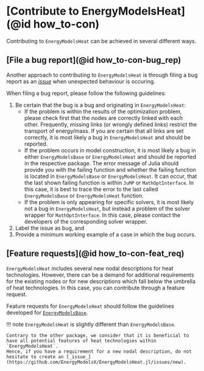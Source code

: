 # [Contribute to EnergyModelsHeat](@id how_to-con)

Contributing to `EnergyModelsHeat` can be achieved in several different ways.

## [File a bug report](@id how_to-con-bug_rep)

Another approach to contributing to `EnergyModelsHeat` is through filing a bug report as an [_issue_](https://github.com/EnergyModelsX/EnergyModelsHeat.jl/issues/new) when unexpected behaviour is occuring.

When filing a bug report, please follow the following guidelines:

1. Be certain that the bug is a bug and originating in `EnergyModelsHeat`:
    - If the problem is within the results of the optimization problem, please check first that the nodes are correctly linked with each other.
      Frequently, missing links (or wrongly defined links) restrict the transport of energy/mass.
      If you are certain that all links are set correctly, it is most likely a bug in `EnergyModelsHeat` and should be reported.
    - If the problem occurs in model construction, it is most likely a bug in either `EnergyModelsBase` or `EnergyModelsHeat` and should be reported in the respective package.
      The error message of Julia should provide you with the failing function and whether the failing function is located in `EnergyModelsBase` or `EnergyModelsHeat`.
      It can occur, that the last shown failing function is within `JuMP` or `MathOptInterface`.
      In this case, it is best to trace the error to the last called `EnergyModelsBase` or `EnergyModelsHeat` function.
    - If the problem is only appearing for specific solvers, it is most likely not a bug in `EnergyModelsHeat`, but instead a problem of the solver wrapper for `MathOptInterface`.
      In this case, please contact the developers of the corresponding solver wrapper.
2. Label the issue as bug, and
3. Provide a minimum working example of a case in which the bug occurs.

## [Feature requests](@id how_to-con-feat_req)

`EnergyModelsHeat` includes several new nodal descriptions for heat technologies.
However, there can be a demand for additional requirements for the existing nodes or for new descriptions which fall below the umbrella of heat technologies.
In this case, you can contribute through a feature request.

Feature requests for `EnergyModelsHeat` should follow the guidelines developed for [`EnergyModelsBase`](https://energymodelsx.github.io/EnergyModelsBase.jl/stable/how-to/contribute/).

!!! note
    `EnergyModelsHeat` is slightly different than `EnergyModelsBase`.

    Contrary to the other package, we consider that it is beneficial to have all potential features of heat technologies within `EnergyModelsHeat`.
    Hence, if you have a requirement for a new nodal description, do not hesitate to create an [_issue_](https://github.com/EnergyModelsX/EnergyModelsHeat.jl/issues/new).
